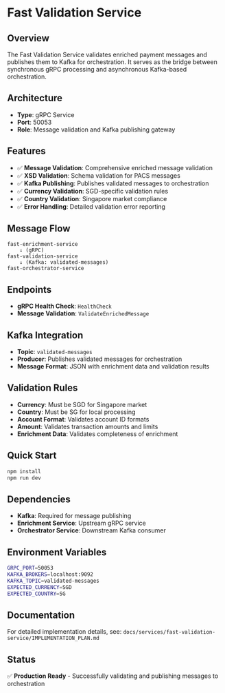 # Fast Validation Service

## Overview
The Fast Validation Service validates enriched payment messages and publishes them to Kafka for orchestration. It serves as the bridge between synchronous gRPC processing and asynchronous Kafka-based orchestration.

## Architecture
- **Type**: gRPC Service
- **Port**: 50053
- **Role**: Message validation and Kafka publishing gateway

## Features
- ✅ **Message Validation**: Comprehensive enriched message validation
- ✅ **XSD Validation**: Schema validation for PACS messages
- ✅ **Kafka Publishing**: Publishes validated messages to orchestration
- ✅ **Currency Validation**: SGD-specific validation rules
- ✅ **Country Validation**: Singapore market compliance
- ✅ **Error Handling**: Detailed validation error reporting

## Message Flow
```
fast-enrichment-service
    ↓ (gRPC)
fast-validation-service
    ↓ (Kafka: validated-messages)
fast-orchestrator-service
```

## Endpoints
- **gRPC Health Check**: `HealthCheck`
- **Message Validation**: `ValidateEnrichedMessage`

## Kafka Integration
- **Topic**: `validated-messages`
- **Producer**: Publishes validated messages for orchestration
- **Message Format**: JSON with enrichment data and validation results

## Validation Rules
- **Currency**: Must be SGD for Singapore market
- **Country**: Must be SG for local processing
- **Account Format**: Validates account ID formats
- **Amount**: Validates transaction amounts and limits
- **Enrichment Data**: Validates completeness of enrichment

## Quick Start
```bash
npm install
npm run dev
```

## Dependencies
- **Kafka**: Required for message publishing
- **Enrichment Service**: Upstream gRPC service
- **Orchestrator Service**: Downstream Kafka consumer

## Environment Variables
```bash
GRPC_PORT=50053
KAFKA_BROKERS=localhost:9092
KAFKA_TOPIC=validated-messages
EXPECTED_CURRENCY=SGD
EXPECTED_COUNTRY=SG
```

## Documentation
For detailed implementation details, see: `docs/services/fast-validation-service/IMPLEMENTATION_PLAN.md`

## Status
✅ **Production Ready** - Successfully validating and publishing messages to orchestration 